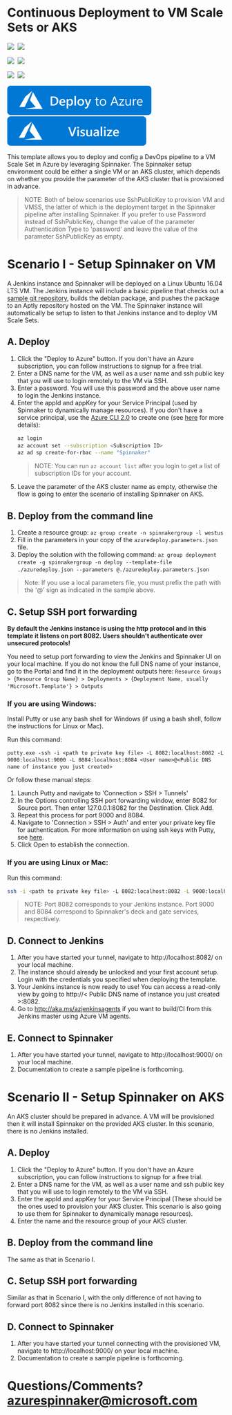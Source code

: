 # Continuous Deployment to VM Scale Sets or AKS

<IMG SRC="https://azurequickstartsservice.blob.core.windows.net/badges/301-spinnaker-vmss-or-aks/PublicLastTestDate.svg" />&nbsp;
<IMG SRC="https://azurequickstartsservice.blob.core.windows.net/badges/301-spinnaker-vmss-or-aks/PublicDeployment.svg" />&nbsp;

<IMG SRC="https://azurequickstartsservice.blob.core.windows.net/badges/301-spinnaker-vmss-or-aks/FairfaxLastTestDate.svg" />&nbsp;
<IMG SRC="https://azurequickstartsservice.blob.core.windows.net/badges/301-spinnaker-vmss-or-aks/FairfaxDeployment.svg" />&nbsp;

<IMG SRC="https://azurequickstartsservice.blob.core.windows.net/badges/301-spinnaker-vmss-or-aks/BestPracticeResult.svg" />&nbsp;
<IMG SRC="https://azurequickstartsservice.blob.core.windows.net/badges/301-spinnaker-vmss-or-aks/CredScanResult.svg" />&nbsp;

<a href="https://portal.azure.com/#create/Microsoft.Template/uri/https%3A%2F%2Fraw.githubusercontent.com%2Fazure%2Fazure-quickstart-templates%2Fmaster%2Fapplication-workloads%2Fspinnaker%2Fspinnaker-vmss-or-aks%2Fazuredeploy.json" target="_blank">
  <img src="https://raw.githubusercontent.com/Azure/azure-quickstart-templates/master/1-CONTRIBUTION-GUIDE/images/deploytoazure.svg?sanitize=true"/>
</a>
<a href="http://armviz.io/#/?load=https%3A%2F%2Fraw.githubusercontent.com%2Fazure%2Fazure-quickstart-templates%2Fmaster%2Fapplication-workloads%2Fspinnaker%2Fspinnaker-vmss-or-aks%2Fazuredeploy.json" target="_blank">
  <img src="https://raw.githubusercontent.com/Azure/azure-quickstart-templates/master/1-CONTRIBUTION-GUIDE/images/visualizebutton.svg?sanitize=true"/>
</a>

This template allows you to deploy and config a DevOps pipeline to a VM Scale Set in Azure by leveraging Spinnaker. The Spinnaker setup environment could be either a single VM or an AKS cluster, which depends on whether you provide the parameter of the AKS cluster that is provisioned in advance.

> NOTE: Both of below scenarios use SshPublicKey to provision VM and VMSS, the latter of which is the deployment target in the Spinnaker pipeline after installing Spinnaker. If you prefer to use Password instead of SshPublicKey, change the value of the parameter Authentication Type to 'password' and leave the value of the parameter SshPublicKey as empty.

# Scenario I - Setup Spinnaker on VM
A Jenkins instance and Spinnaker will be deployed on a Linux Ubuntu 16.04 LTS VM. The Jenkins instance will include a basic pipeline that checks out a [sample git repository](https://github.com/azure-devops/hello-karyon-rxnetty.git), builds the debian package, and pushes the package to an Aptly repository hosted on the VM. The Spinnaker instance will automatically be setup to listen to that Jenkins instance and to deploy VM Scale Sets.

## A. Deploy
1. Click the "Deploy to Azure" button. If you don't have an Azure subscription, you can follow instructions to signup for a free trial.
2. Enter a DNS name for the VM, as well as a user name and ssh public key that you will use to login remotely to the VM via SSH.
3. Enter a password. You will use this password and the above user name to login the Jenkins instance.
4. Enter the appId and appKey for your Service Principal (used by Spinnaker to dynamically manage resources). If you don't have a service principal, use the [Azure CLI 2.0](https://docs.microsoft.com/cli/azure/install-azure-cli) to create one (see [here](https://docs.microsoft.com/cli/azure/create-an-azure-service-principal-azure-cli?toc=%2fazure%2fazure-resource-manager%2ftoc.json) for more details):
    ```bash
    az login
    az account set --subscription <Subscription ID>
    az ad sp create-for-rbac --name "Spinnaker"
    ```
    > NOTE: You can run `az account list` after you login to get a list of subscription IDs for your account.
5. Leave the parameter of the AKS cluster name as empty, otherwise the flow is going to enter the scenario of installing Spinnaker on AKS.

## B. Deploy from the command line

1. Create a resource group: 
` az group create -n spinnakergroup -l westus `
2. Fill in the parameters in your copy of the ` azuredeploy.parameters.json ` file.
3. Deploy the solution with the following command: 
` az group deployment create -g spinnakergroup -n deploy --template-file ./azuredeploy.json --parameters @./azuredeploy.parameters.json `

  > Note: If you use a local parameters file, you must prefix the path with the '@' sign as indicated in the sample above.

## C. Setup SSH port forwarding
**By default the Jenkins instance is using the http protocol and in this template it listens on port 8082. Users shouldn't authenticate over unsecured protocols!**

You need to setup port forwarding to view the Jenkins and Spinnaker UI on your local machine. If you do not know the full DNS name of your instance, go to the Portal and find it in the deployment outputs here: `Resource Groups > {Resource Group Name} > Deployments > {Deployment Name, usually 'Microsoft.Template'} > Outputs`

### If you are using Windows:
Install Putty or use any bash shell for Windows (if using a bash shell, follow the instructions for Linux or Mac).

Run this command:
```
putty.exe -ssh -i <path to private key file> -L 8082:localhost:8082 -L 9000:localhost:9000 -L 8084:localhost:8084 <User name>@<Public DNS name of instance you just created>
```

Or follow these manual steps:
1. Launch Putty and navigate to 'Connection > SSH > Tunnels'
2. In the Options controlling SSH port forwarding window, enter 8082 for Source port. Then enter 127.0.0.1:8082 for the Destination. Click Add.
3. Repeat this process for port 9000 and 8084.
4. Navigate to 'Connection > SSH > Auth' and enter your private key file for authentication. For more information on using ssh keys with Putty, see [here](https://docs.microsoft.com/azure/virtual-machines/virtual-machines-linux-ssh-from-windows#create-a-private-key-for-putty).
1. Click Open to establish the connection.

### If you are using Linux or Mac:
Run this command:
```bash
ssh -i <path to private key file> -L 8082:localhost:8082 -L 9000:localhost:9000 -L 8084:localhost:8084 <User name>@<Public DNS name of instance you just created>
```
> NOTE: Port 8082 corresponds to your Jenkins instance. Port 9000 and 8084 correspond to Spinnaker's deck and gate services, respectively.

## D. Connect to Jenkins

1. After you have started your tunnel, navigate to http://localhost:8082/ on your local machine.
2. The instance should already be unlocked and your first account setup. Login with the credentials you specified when deploying the template.
3. Your Jenkins instance is now ready to use! You can access a read-only view by going to http://< Public DNS name of instance you just created >:8082.
4. Go to http://aka.ms/azjenkinsagents if you want to build/CI from this Jenkins master using Azure VM agents.

## E. Connect to Spinnaker 

1. After you have started your tunnel, navigate to http://localhost:9000/ on your local machine.
2. Documentation to create a sample pipeline is forthcoming.

# Scenario II - Setup Spinnaker on AKS
An AKS cluster should be prepared in advance. A VM will be provisioned then it will install Spinnaker on the provided AKS cluster. In this scenario, there is no Jenkins installed.

## A. Deploy
1. Click the "Deploy to Azure" button. If you don't have an Azure subscription, you can follow instructions to signup for a free trial.
2. Enter a DNS name for the VM, as well as a user name and ssh public key that you will use to login remotely to the VM via SSH.
3. Enter the appId and appKey for your Service Principal (These should be the ones used to provision your AKS cluster. This scenario is also going to use them for Spinnaker to dynamically manage resources).
4. Enter the name and the resource group of your AKS cluster.

## B. Deploy from the command line
The same as that in Scenario I.

## C. Setup SSH port forwarding
Similar as that in Scenario I, with the only difference of not having to forward port 8082 since there is no Jenkins installed in this scenario.

## D. Connect to Spinnaker
1. After you have started your tunnel connecting with the provisioned VM, navigate to http://localhost:9000/ on your local machine.
2. Documentation to create a sample pipeline is forthcoming.

# Questions/Comments? azurespinnaker@microsoft.com


